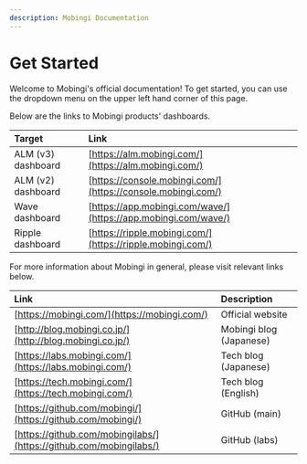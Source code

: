 ```yaml
---
description: Mobingi Documentation
---
```


# Get Started

Welcome to Mobingi's official documentation! To get started, you can use the dropdown menu on the upper left hand corner of this page.

Below are the links to Mobingi products' dashboards.

| Target | Link |
| :--- | :--- |
| ALM \(v3\) dashboard | [https://alm.mobingi.com/](https://alm.mobingi.com/) |
| ALM \(v2\) dashboard | [https://console.mobingi.com/](https://console.mobingi.com/) |
| Wave dashboard | [https://app.mobingi.com/wave/](https://app.mobingi.com/wave/) |
| Ripple dashboard | [https://ripple.mobingi.com/](https://ripple.mobingi.com/) |

For more information about Mobingi in general, please visit relevant links below.

| Link | Description |
| :--- | :--- |
| [https://mobingi.com/](https://mobingi.com/) | Official website |
| [http://blog.mobingi.co.jp/](http://blog.mobingi.co.jp/) | Mobingi blog \(Japanese\) |
| [https://labs.mobingi.com/](https://labs.mobingi.com/) | Tech blog \(Japanese\) |
| [https://tech.mobingi.com/](https://tech.mobingi.com/) | Tech blog \(English\) |
| [https://github.com/mobingi/](https://github.com/mobingi/) | GitHub \(main\) |
| [https://github.com/mobingilabs/](https://github.com/mobingilabs/) | GitHub \(labs\) |

